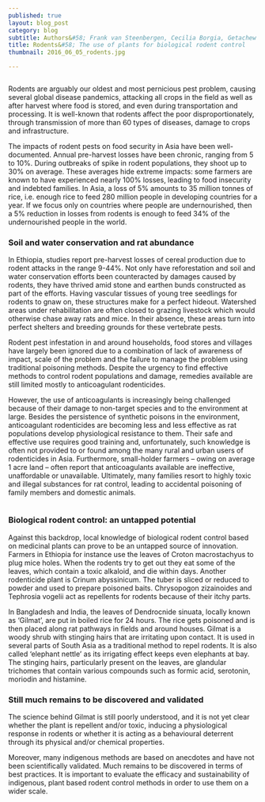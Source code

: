 ```yaml
---
published: true
layout: blog_post
category: blog
subtitle: Authors&#58; Frank van Steenbergen, Cecilia Borgia, Getachew Engdyaheu, Berhanu Amni, Taddesse Tilahun
title: Rodents&#58; The use of plants for biological rodent control
thumbnail: 2016_06_05_rodents.jpg

---
```


<img alt="" src="{{ site.baseurl }}/img/news/2016_06_05_rodents_banner1.jpg" />

Rodents are arguably our oldest and most pernicious pest problem, causing several global disease pandemics, attacking all crops in the field as well as after harvest where food is stored, and even during transportation and processing. It is well-known that rodents affect the poor disproportionately, through transmission of more than 60 types of diseases, damage to crops and infrastructure.

The impacts of rodent pests on food security in Asia have been well-documented.  Annual pre-harvest losses have been chronic, ranging from 5 to 10%. During outbreaks of spike in rodent populations, they shoot up to 30% on average. These averages hide extreme impacts: some farmers are known to have experienced nearly 100% losses, leading to food insecurity and indebted families. In Asia, a loss of 5% amounts to 35 million tonnes of rice, i.e. enough rice to feed 280 million people in developing countries for a year. If we focus only on countries where people are undernourished, then a 5% reduction in losses from rodents is enough to feed 34% of the undernourished people in the world. 

<h3>Soil and water conservation and rat abundance </h3>

In Ethiopia, studies report pre-harvest losses of cereal production due to rodent attacks in the range 9-44%. Not only have reforestation and soil and water conservation efforts been counteracted by damages caused by rodents, they have thrived amid stone and earthen bunds constructed as part of the efforts. Having vascular tissues of young tree seedlings for rodents to gnaw on, these structures make for a perfect hideout. Watershed areas under rehabilitation are often closed to grazing livestock which would otherwise chase away rats and mice. In their absence, these areas turn into perfect shelters and breeding grounds for these vertebrate pests.

Rodent pest infestation in and around households, food stores and villages have largely been ignored due to a combination of lack of awareness of impact, scale of the problem and the failure to manage the problem using traditional poisoning methods. Despite the urgency to find effective methods to control rodent populations and damage, remedies available are still limited mostly to anticoagulant rodenticides. 

However, the use of anticoagulants is increasingly being challenged because of their damage to non-target species and to the environment at large. Besides the persistence of synthetic poisons in the environment, anticoagulant rodenticides are becoming less and less effective as rat populations develop physiological resistance to them. Their safe and effective use requires good training and, unfortunately, such knowledge is often not provided to or found among the many rural and urban users of rodenticides in Asia. Furthermore, small-holder farmers – owing on average 1 acre land – often report that anticoagulants available are ineffective, unaffordable or unavailable. Ultimately, many families resort to highly toxic and illegal substances for rat control, leading to accidental poisoning of family members and domestic animals. 

<img alt="" src="{{ site.baseurl }}/img/news/2016_06_05_rodents_banner2.jpg" />

<h3>Biological rodent control: an untapped potential </h3>

Against this backdrop, local knowledge of biological rodent control based on medicinal plants can prove to be an untapped source of innovation. Farmers in Ethiopia for instance use the leaves of Croton macrostachyus to plug mice holes. When the rodents try to get out they eat some of the leaves, which contain a toxic alkaloid, and die within days. Another rodenticide plant is Crinum abyssinicum. The tuber is sliced or reduced to powder and used to prepare poisoned baits. Chrysopogon zizainoides and Tephrosia vogelii act as repellents for rodents because of their itchy parts. 

In Bangladesh and India, the leaves of Dendrocnide sinuata, locally known as ‘Gilmat’, are put in boiled rice for 24 hours. The rice gets poisoned and is then placed along rat pathways in fields and around houses. Gilmat is a woody shrub with stinging hairs that are irritating upon contact. It is used in several parts of South Asia as a traditional method to repel rodents. It is also called ‘elephant nettle’ as its irrigating effect keeps even elephants at bay. The stinging hairs, particularly present on the leaves, are glandular trichomes that contain various compounds such as formic acid, serotonin, moriodin and histamine.

<h3>Still much remains to be discovered and validated </h3>

The science behind Gilmat is still poorly understood, and it is not yet clear whether the plant is repellent and/or toxic, inducing a physiological response in rodents or whether it is acting as a behavioural deterrent through its physical and/or chemical properties. 

Moreover, many indigenous methods are based on anecdotes and have not been scientifically validated. Much remains to be discovered in terms of best practices. It is important to evaluate the efficacy and sustainability of indigenous, plant based rodent control methods in order to use them on a wider scale.

<img alt="" src="{{ site.baseurl }}/img/news/2016_06_05_rodents_banner3.jpg" />


